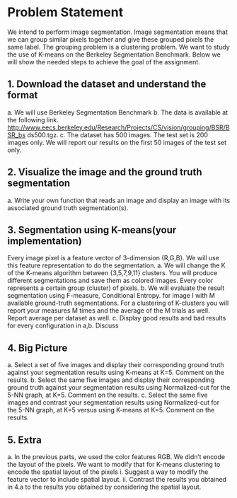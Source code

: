 # Problem Statement
We intend to perform image segmentation. Image segmentation means that we can group
similar pixels together and give these grouped pixels the same label. The grouping
problem is a clustering problem. We want to study the use of K-means on the Berkeley
Segmentation Benchmark. Below we will show the needed steps to achieve the goal of
the assignment.
## 1. Download the dataset and understand the format
a. We will use Berkeley Segmentation Benchmark
b. The data is available at the following link.
http://www.eecs.berkeley.edu/Research/Projects/CS/vision/grouping/BSR/BSR_bs
ds500.tgz.
c. The dataset has 500 images. The test set is 200 images only. We will report our
results on the first 50 images of the test set only.

## 2. Visualize the image and the ground truth segmentation
a. Write your own function that reads an image and display an image with its
associated ground truth segmentation(s).
## 3. Segmentation using K-means(your implementation)
Every image pixel is a feature vector of 3-dimension {R,G,B}. We will use this feature
representation to do the segmentation.
a. We will change the K of the K-means algorithm between {3,5,7,9,11} clusters. You
will produce different segmentations and save them as colored images. Every color
represents a certain group (cluster) of pixels.
b. We will evaluate the result segmentation using F-measure, Conditional Entropy.
for image I with M available ground-truth segmentations. For a clustering of
K-clusters you will report your measures M times and the average of the M trials
as well. Report average per dataset as well.
c. Display good results and bad results for every configuration in a,b. Discuss
## 4. Big Picture
a. Select a set of five images and display their corresponding ground truth against
your segmentation results using K-means at K=5. Comment on the results.
b. Select the same five images and display their corresponding ground truth against
your segmentation results using Normalized-cut for the 5-NN graph, at K=5.
Comment on the results.
c. Select the same five images and contrast your segmentation results using
Normalized-cut for the 5-NN graph, at K=5 versus using K-means at K=5.
Comment on the results.
## 5. Extra
a. In the previous parts, we used the color features RGB. We didn’t encode
the layout of the pixels. We want to modify that for K-means clustering to
encode the spatial layout of the pixels
i. Suggest a way to modify the feature vector to include spatial
layout.
ii. Contrast the results you obtained in 4.a to the results you obtained
by considering the spatial layout.
